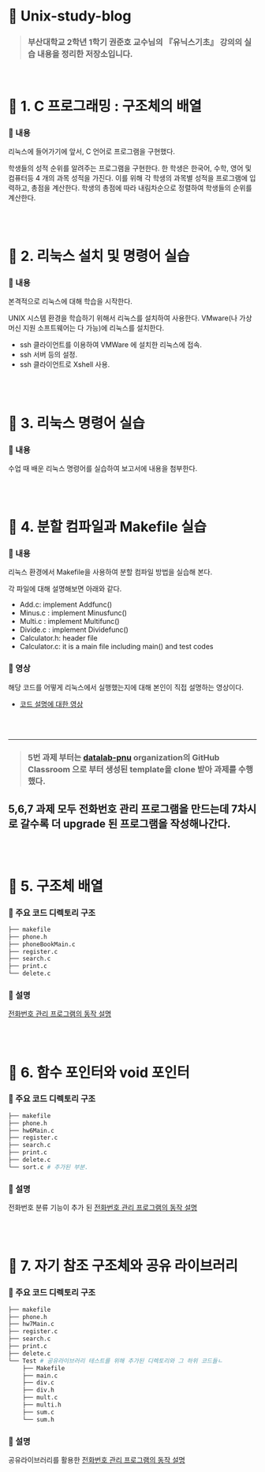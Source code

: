 # 🦄 Unix-study-blog
> ### 부산대학교 2학년 1학기 권준호 교수님의 『유닉스기초』 강의의 실습 내용을 정리한 저장소입니다.

<br>


# 📁 1. C 프로그래밍 : 구조체의 배열
### 📌 내용
리눅스에 들어가기에 앞서, C 언어로 프로그램을 구현했다. 

학생들의 성적 순위를 알려주는 프로그램을 구현한다. 한 학생은 한국어, 수학, 영어 및 컴퓨터등 4 개의 과목 성적을 가진다. 이를 위해 각 학생의 과목별 성적을 프로그램에 입력하고, 총점을 계산한다. 학생의 총점에 따라 내림차순으로 정렬하여 학생들의 순위를 계산한다.

<br><br>

# 📁 2. 리눅스 설치 및 명령어 실습
### 📌 내용
본격적으로 리눅스에 대해 학습을 시작한다.

UNIX 시스템 환경을 학습하기 위해서 리눅스를 설치하여 사용한다. 
VMware(나 가상머신 지원 소프트웨어는 다 가능)에 리눅스를 설치한다. 
- ssh 클라이언트를 이용하여 VMWare 에 설치한 리눅스에 접속.
- ssh 서버 등의 설정.
- ssh 클라이언트로 Xshell 사용.

<br><br>


# 📁 3. 리눅스 명령어 실습
### 📌 내용
수업 때 배운 리눅스 명령어를 실습하여 보고서에 내용을 첨부한다.

<br><br>


# 📁 4. 분할 컴파일과 Makefile 실습 
### 📌 내용
리눅스 환경에서 Makefile을 사용하여 분할 컴파일 방법을 실습해 본다.

각 파일에 대해 설명해보면 아래와 같다.
- Add.c: implement Addfunc()
- Minus.c : implement Minusfunc()
- Multi.c : implement Multifunc()
- Divide.c : implement Dividefunc()
- Calculator.h: header file
- Calculator.c: it is a main file including main() and test codes

### 🎥 영상
해당 코드를 어떻게 리눅스에서 실행했는지에 대해 본인이 직접 설명하는 영상이다.
* [코드 설명에 대한 영상](https://photos.app.goo.gl/2eLAFPniiHoaTaJb8)

<br><br>


----
> ### 5번 과제 부터는 [datalab-pnu](https://github.com/datalab-pnu) organization의 GitHub Classroom 으로 부터 생성된 template을 clone 받아 과제를 수행했다. 
5,6,7 과제 모두 전화번호 관리 프로그램을 만드는데 7차시로 갈수록 더 upgrade 된 프로그램을 작성해나간다.
----

<br><br>


# 📁 5. 구조체 배열
### 📌 주요 코드 디렉토리 구조 

```bash
├── makefile
├── phone.h
├── phoneBookMain.c
├── register.c
├── search.c
├── print.c
└── delete.c
``` 
### 📌 설명
[전화번호 관리 프로그램의 동작 설명](https://github.com/YeoJiSu/Unix-study-blog/blob/main/5/README.md)

<br><br>

# 📁 6. 함수 포인터와 void 포인터
### 📌 주요 코드 디렉토리 구조 

```bash
├── makefile
├── phone.h
├── hw6Main.c
├── register.c
├── search.c
├── print.c
├── delete.c
└── sort.c # 추가된 부분.
``` 
### 📌 설명
전화번호 분류 기능이 추가 된 [전화번호 관리 프로그램의 동작 설명](https://github.com/YeoJiSu/Unix-study-blog/blob/main/6/README.md)

<br><br>

# 📁 7. 자기 참조 구조체와 공유 라이브러리
### 📌 주요 코드 디렉토리 구조 

```bash
├── makefile
├── phone.h
├── hw7Main.c
├── register.c
├── search.c
├── print.c
├── delete.c
└── Test # 공유라이브러리 테스트를 위해 추가된 디렉토리와 그 하위 코드들ㄴ
    ├── Makefile
    ├── main.c
    ├── div.c
    ├── div.h
    ├── mult.c
    ├── multi.h
    ├── sum.c
    └── sum.h 
``` 

### 📌 설명
공유라이브러리를 활용한 [전화번호 관리 프로그램의 동작 설명](https://github.com/YeoJiSu/Unix-study-blog/blob/main/7/README.md)


